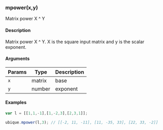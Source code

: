 ### mpower(x,y)

Matrix power X ^ Y


#### Description

Matrix power X ^ Y. X is the square input matrix and y is the scalar exponent.  



#### Arguments

|Params|Type|Description
|---------|----|-----------
|`x` | matrix | base
|`y` | number | exponent


#### Examples

```js
var l = [[1,1,-1],[1,-2,3],[2,3,1]];

ubique.mpower(l,3); // [[-2, 11, -11], [11, -35, 33], [22, 33, -2]]
```


